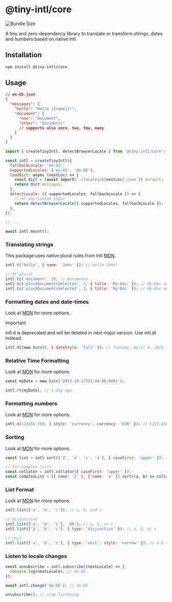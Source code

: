 # @tiny-intl/core

![Bundle Size](https://deno.bundlejs.com/badge?q=@tiny-intl/core&treeshake=%5B*%5D)

A tiny and zero-dependency library to translate or transform strings, dates and numbers based on native Intl.

## Installation

```bash
npm install @tiny-intl/core
```

## Usage

```json
// en-US.json
{
  "messages": {
    "hello": "Hello {{name}}!",
    "document": {
      "one": "Document",
      "other": "Documents"
      // supports also zero, two, few, many
    }
  }
}
```

```js
import { createTinyIntl, detectBrowserLocale } from '@tiny-intl/core';

const intl = createTinyIntl({
  fallbackLocale: 'en-US',
  supportedLocales: ['en-US', 'de-DE'],
  loadDict: async (nextLoc) => {
    const dict = (await import(`./locales/${nextLoc}.json`)).default;
    return dict.messages;
  },
  detectLocale: ({ supportedLocales, fallbackLocale }) => {
    // or any custom logic
    return detectBrowserLocale({ supportedLocales, fallbackLocale });
  },
});

// ...

await intl.mount();
```

### Translating strings

This package uses native plural rules from Intl [MDN](https://developer.mozilla.org/en-US/docs/Web/JavaScript/Reference/Global_Objects/Intl/PluralRules).

```js
intl.t('hello', { name: 'John' }); // Hello John!

// Or plural
intl.tc('document', 2); // Documents
intl.tc('plusXDocumentsSelected', 3, { title: 'My-Doc' }); // My-Doc and 3 other documents selected
intl.tc('plusXDocumentsSelected', 1, { title: 'My-Doc' }); // My-Doc and one other document selected
```

### Formatting dates and date-times

Look at [MDN](https://developer.mozilla.org/en-US/docs/Web/JavaScript/Reference/Global_Objects/Intl/DateTimeFormat) for more options.

> [!IMPORTANT]  
> intl.d is deprecated and will be deleted in next major version. Use intl.dt instead.

```js
intl.dt(new Date(), { dateStyle: 'full' }); // Tuesday, April 6, 2021
```

### Relative Time Formatting

Look at [MDN](https://developer.mozilla.org/en-US/docs/Web/JavaScript/Reference/Global_Objects/Intl/RelativeTimeFormat) for more options.

```js
const myDate = new Date('2023-10-17T21:44:00.000z');

intl.rt(myDate); // 1 day ago
```

### Formatting numbers

Look at [MDN](https://developer.mozilla.org/en-US/docs/Web/JavaScript/Reference/Global_Objects/Intl/NumberFormat) for more options.

```js
intl.n(123456.789, { style: 'currency', currency: 'EUR' }); // €123,456.79
```

### Sorting

Look at [MDN](https://developer.mozilla.org/en-US/docs/Web/JavaScript/Reference/Global_Objects/Intl/Collator) for more options.

```js
const list = intl.sort(['Z', 'a', 'z', 'ä'], { caseFirst: 'upper' }); // en-US: ['a', 'ä', 'Z', 'z'], swedish: ['a', 'Z', 'z', 'ä']

// for complex lists
const collator = intl.collator({ caseFirst: 'upper' });
const complexList = [{ name: 'Z' }, { name: 'a' }].sort((a, b) => collator(a.name, b.name)); // [{ name: 'a' }, { name: 'Z' }]
```

### List Format

Look at [MDN](https://developer.mozilla.org/en-US/docs/Web/JavaScript/Reference/Global_Objects/Intl/ListFormat) for more options.

```js
intl.list(['a', 'b', 'c']); // a, b, and c

// disjunction
intl.list(['a', 'b', 'c'], 'OR'); // a, b, or c
intl.list(['a', 'b', 'c'], { type: 'disjunction' }); // a, b, or c

// unit
intl.list(['a', 'b', 'c'], { type: 'unit', style: 'narrow' }); // a b c
```

### Listen to locale changes

```js
const unsubscribe = intl.subscribe((nextLocale) => {
  console.log(nextLocale); // de-DE
});

await intl.change('de-DE'); // de-DE

unsubscribe(); // stop listening
```
